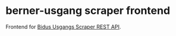 # berner-usgang scraper frontend
Frontend for [Bidus Usgangs Scraper REST API](https://github.com/Pidu2/berner-usgang).